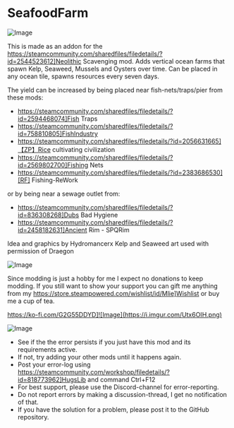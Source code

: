 # SeafoodFarm

![Image](https://i.imgur.com/buuPQel.png)

  
This is made as an addon for the https://steamcommunity.com/sharedfiles/filedetails/?id=2544523612]Neolithic Scavenging mod.
Adds vertical ocean farms that spawn Kelp, Seaweed, Mussels and Oysters over time.
Can be placed in any ocean tile, spawns resources every seven days.

The yield can be increased by being placed near fish-nets/traps/pier from these mods:



- https://steamcommunity.com/sharedfiles/filedetails/?id=2594468074]Fish Traps
- https://steamcommunity.com/sharedfiles/filedetails/?id=758810805]FishIndustry
- https://steamcommunity.com/sharedfiles/filedetails/?id=2056631665]【ZP】Rice cultivating civilization
- https://steamcommunity.com/sharedfiles/filedetails/?id=2569802700]Fishing Nets
- https://steamcommunity.com/sharedfiles/filedetails/?id=2383686530][RF] Fishing-ReWork



or by being near a sewage outlet from:


- https://steamcommunity.com/sharedfiles/filedetails/?id=836308268]Dubs Bad Hygiene
- https://steamcommunity.com/sharedfiles/filedetails/?id=2458182631]Ancient Rim - SPQRim



Idea and graphics by Hydromancerx
Kelp and Seaweed art used with permission of Draegon

![Image](https://i.imgur.com/O0IIlYj.png)

Since modding is just a hobby for me I expect no donations to keep modding. If you still want to show your support you can gift me anything from my https://store.steampowered.com/wishlist/id/Mlie]Wishlist or buy me a cup of tea.

https://ko-fi.com/G2G55DDYD]![Image](https://i.imgur.com/Utx6OIH.png)


![Image](https://i.imgur.com/PwoNOj4.png)



-  See if the the error persists if you just have this mod and its requirements active.
-  If not, try adding your other mods until it happens again.
-  Post your error-log using https://steamcommunity.com/workshop/filedetails/?id=818773962]HugsLib and command Ctrl+F12
-  For best support, please use the Discord-channel for error-reporting.
-  Do not report errors by making a discussion-thread, I get no notification of that.
-  If you have the solution for a problem, please post it to the GitHub repository.




